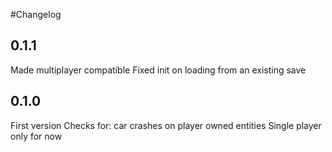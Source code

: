 #Changelog

## 0.1.1
Made multiplayer compatible
Fixed init on loading from an existing save

## 0.1.0
First version
Checks for: car crashes on player owned entities
Single player only for now
